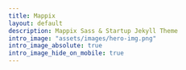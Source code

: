 ```yaml
---
title: Mappix
layout: default
description: Mappix Sass & Startup Jekyll Theme
intro_image: "assets/images/hero-img.png"
intro_image_absolute: true
intro_image_hide_on_mobile: true
---
```




